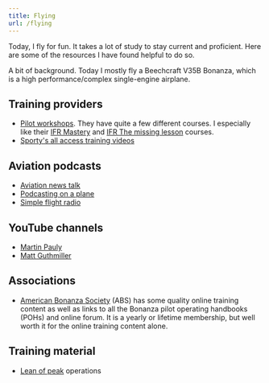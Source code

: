 ```yaml
---
title: Flying
url: /flying
---
```


Today, I fly for fun. It takes a lot of study to stay current and proficient. Here are some of the resources I have found helpful to do so.

A bit of background. Today I mostly fly a Beechcraft V35B Bonanza, which is a high performance/complex single-engine airplane.

## Training providers

- [Pilot workshops](https://pilotworkshop.com/). They have quite a few different courses. I especially like their [IFR Mastery](https://pilotworkshop.com/products/ifr-mastery/) and [IFR The missing lesson](https://pilotworkshop.com/products/ifr-missing-lessons/) courses.
- [Sporty's all access training videos](https://generalaviationnews.com/2018/03/28/sportys-launches-all-access-membership/)

## Aviation podcasts

- [Aviation news talk](https://aviationnewstalk.com/)
- [Podcasting on a plane](https://www.podcastingonaplane.com/)
- [Simple flight radio](http://www.simpleflight.net/)

## YouTube channels

- [Martin Pauly](https://www.youtube.com/user/martinpauly)
- [Matt Guthmiller](https://www.youtube.com/channel/UC_YMUUbonlfzhah0HW4xGGg)

## Associations

- [American Bonanza Society](https://www.bonanza.org/) (ABS) has some quality online training content as well as links to all the Bonanza pilot operating handbooks (POHs) and online forum. It is a yearly or lifetime membership, but well worth it for the online training content alone.

## Training material

- [Lean of peak](/flying/lean-of-peak) operations